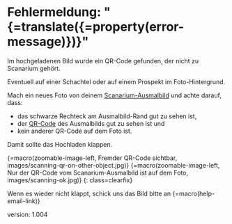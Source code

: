 # Fehlermeldung: "{=translate({=property(error-message)})}"

Im hochgeladenen Bild wurde ein QR-Code gefunden, der nicht zu Scanarium gehört.

Eventuell auf einer Schachtel oder auf einem Prospekt im Foto-Hintergrund.

Mach ein neues Foto von deinem [Scanarium-Ausmalbild](#scanarium-coloring-pages) und achte darauf, dass:

* das schwarze Rechteck am Ausmalbild-Rand gut zu sehen ist,
* der [QR-Code](#qr-code) des Ausmalbilds gut zu sehen ist und
* kein anderer QR-Code auf dem Foto ist.

Damit sollte das Hochladen klappen.

{=macro(zoomable-image-left, Fremder QR-Code sichtbar, images/scanning-qr-on-other-object.jpg)}
{=macro(zoomable-image-left, Nur der QR-Code vom Scanarium-Ausmalbild ist auf dem Foto, images/scanning-ok.jpg)}
{: class=clearfix}

Wenn es wieder nicht klappt, schick uns das Bild bitte an {=macro(help-email-link)}

version: 1.004

